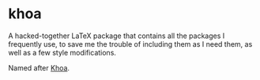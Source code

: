# khoa
A hacked-together LaTeX package that contains all the packages I frequently use, to save me the trouble of including them as I need them, as well as a few style modifications.

Named after [Khoa](https://en.wikipedia.org/wiki/Khoa).

